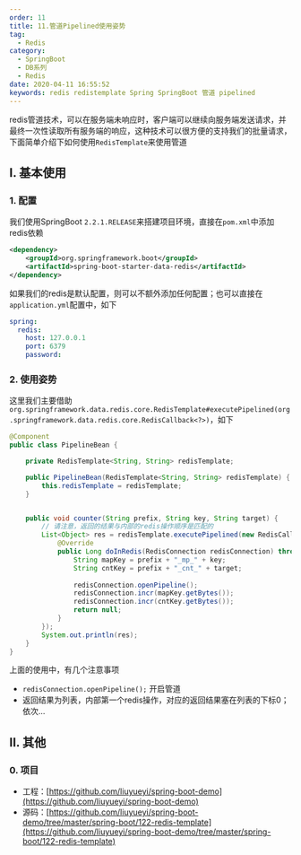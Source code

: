 ```yaml
---
order: 11
title: 11.管道Pipelined使用姿势
tag: 
  - Redis
category: 
  - SpringBoot
  - DB系列
  - Redis
date: 2020-04-11 16:55:52
keywords: redis redistemplate Spring SpringBoot 管道 pipelined
---
```


redis管道技术，可以在服务端未响应时，客户端可以继续向服务端发送请求，并最终一次性读取所有服务端的响应，这种技术可以很方便的支持我们的批量请求，下面简单介绍下如何使用`RedisTemplate`来使用管道

<!-- more -->

## I. 基本使用

### 1. 配置

我们使用SpringBoot `2.2.1.RELEASE`来搭建项目环境，直接在`pom.xml`中添加redis依赖

```xml
<dependency>
    <groupId>org.springframework.boot</groupId>
    <artifactId>spring-boot-starter-data-redis</artifactId>
</dependency>
```

如果我们的redis是默认配置，则可以不额外添加任何配置；也可以直接在`application.yml`配置中，如下

```yml
spring:
  redis:
    host: 127.0.0.1
    port: 6379
    password:
```

### 2. 使用姿势

这里我们主要借助`org.springframework.data.redis.core.RedisTemplate#executePipelined(org.springframework.data.redis.core.RedisCallback<?>)`，如下

```java
@Component
public class PipelineBean {

    private RedisTemplate<String, String> redisTemplate;

    public PipelineBean(RedisTemplate<String, String> redisTemplate) {
        this.redisTemplate = redisTemplate;
    }


    public void counter(String prefix, String key, String target) {
        // 请注意，返回的结果与内部的redis操作顺序是匹配的
        List<Object> res = redisTemplate.executePipelined(new RedisCallback<Long>() {
            @Override
            public Long doInRedis(RedisConnection redisConnection) throws DataAccessException {
                String mapKey = prefix + "_mp_" + key;
                String cntKey = prefix + "_cnt_" + target;
    
                redisConnection.openPipeline();
                redisConnection.incr(mapKey.getBytes());
                redisConnection.incr(cntKey.getBytes());
                return null;
            }
        });
        System.out.println(res);
    }
}
```

上面的使用中，有几个注意事项

- `redisConnection.openPipeline();` 开启管道
- 返回结果为列表，内部第一个redis操作，对应的返回结果塞在列表的下标0；依次...

## II. 其他

### 0. 项目

- 工程：[https://github.com/liuyueyi/spring-boot-demo](https://github.com/liuyueyi/spring-boot-demo)
- 源码：[https://github.com/liuyueyi/spring-boot-demo/tree/master/spring-boot/122-redis-template](https://github.com/liuyueyi/spring-boot-demo/tree/master/spring-boot/122-redis-template)

